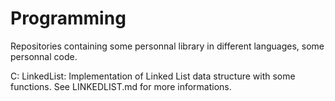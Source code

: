 Programming
===========

Repositories containing some personnal library in different languages, some personnal code.

C:
	LinkedList:
		Implementation of Linked List data structure with some functions. See LINKEDLIST.md for more informations.
